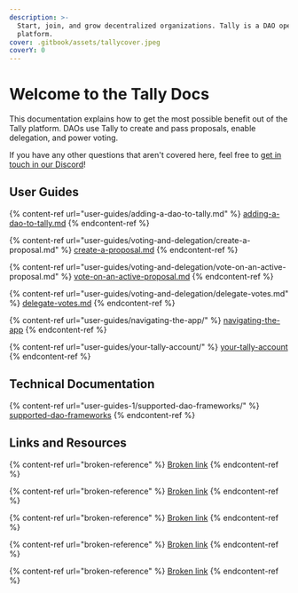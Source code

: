 ```yaml
---
description: >-
  Start, join, and grow decentralized organizations. Tally is a DAO operations
  platform.
cover: .gitbook/assets/tallycover.jpeg
coverY: 0
---
```


# Welcome to the Tally Docs

This documentation explains how to get the most possible benefit out of the Tally platform. DAOs use Tally to create and pass proposals, enable delegation, and power voting.&#x20;

If you have any other questions that aren't covered here, feel free to [get in touch in our Discord](https://discord.com/invite/sCGnpWH3m4)!

## User Guides

{% content-ref url="user-guides/adding-a-dao-to-tally.md" %}
[adding-a-dao-to-tally.md](user-guides/adding-a-dao-to-tally.md)
{% endcontent-ref %}

{% content-ref url="user-guides/voting-and-delegation/create-a-proposal.md" %}
[create-a-proposal.md](user-guides/voting-and-delegation/create-a-proposal.md)
{% endcontent-ref %}

{% content-ref url="user-guides/voting-and-delegation/vote-on-an-active-proposal.md" %}
[vote-on-an-active-proposal.md](user-guides/voting-and-delegation/vote-on-an-active-proposal.md)
{% endcontent-ref %}

{% content-ref url="user-guides/voting-and-delegation/delegate-votes.md" %}
[delegate-votes.md](user-guides/voting-and-delegation/delegate-votes.md)
{% endcontent-ref %}

{% content-ref url="user-guides/navigating-the-app/" %}
[navigating-the-app](user-guides/navigating-the-app/)
{% endcontent-ref %}

{% content-ref url="user-guides/your-tally-account/" %}
[your-tally-account](user-guides/your-tally-account/)
{% endcontent-ref %}

## Technical Documentation

{% content-ref url="user-guides-1/supported-dao-frameworks/" %}
[supported-dao-frameworks](user-guides-1/supported-dao-frameworks/)
{% endcontent-ref %}



## Links and Resources&#x20;

{% content-ref url="broken-reference" %}
[Broken link](broken-reference)
{% endcontent-ref %}

{% content-ref url="broken-reference" %}
[Broken link](broken-reference)
{% endcontent-ref %}

{% content-ref url="broken-reference" %}
[Broken link](broken-reference)
{% endcontent-ref %}

{% content-ref url="broken-reference" %}
[Broken link](broken-reference)
{% endcontent-ref %}

{% content-ref url="broken-reference" %}
[Broken link](broken-reference)
{% endcontent-ref %}
